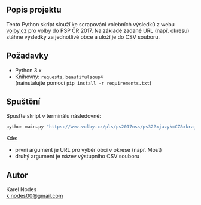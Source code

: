 ## Popis projektu

Tento Python skript slouží ke scrapování volebních výsledků z webu [volby.cz](https://www.volby.cz) pro volby do PSP ČR 2017. 
Na základě zadané URL (např. okresu) stáhne výsledky za jednotlivé obce a uloží je do CSV souboru.

## Požadavky

- Python 3.x  
- Knihovny: `requests`, `beautifulsoup4`  
(nainstalujte pomocí `pip install -r requirements.txt`)

## Spuštění

Spusťte skript v terminálu následovně:

```bash
python main.py "https://www.volby.cz/pls/ps2017nss/ps32?xjazyk=CZ&xkraj=6&xnumnuts=4205" "vysledky_most.csv"
```

Kde:
- první argument je URL pro výběr obcí v okrese (např. Most)
- druhý argument je název výstupního CSV souboru


## Autor

Karel Nodes  
k.nodes00@gmail.com
